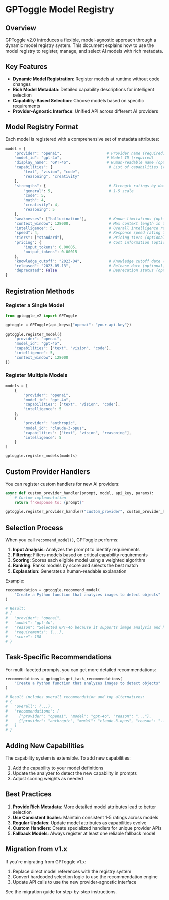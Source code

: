 # GPToggle Model Registry

## Overview

GPToggle v2.0 introduces a flexible, model-agnostic approach through a dynamic model registry system. This document explains how to use the model registry to register, manage, and select AI models with rich metadata.

## Key Features

- **Dynamic Model Registration**: Register models at runtime without code changes
- **Rich Model Metadata**: Detailed capability descriptions for intelligent selection
- **Capability-Based Selection**: Choose models based on specific requirements
- **Provider-Agnostic Interface**: Unified API across different AI providers

## Model Registry Format

Each model is registered with a comprehensive set of metadata attributes:

```python
model = {
    "provider": "openai",                    # Provider name (required)
    "model_id": "gpt-4o",                    # Model ID (required)
    "display_name": "GPT-4o",                # Human-readable name (optional)
    "capabilities": [                         # List of capabilities (required)
        "text", "vision", "code", 
        "reasoning", "creativity"
    ],
    "strengths": {                            # Strength ratings by domain (optional)
        "general": 5,                         # 1-5 scale
        "code": 5,
        "math": 4, 
        "creativity": 4,
        "reasoning": 5
    },
    "weaknesses": ["hallucination"],          # Known limitations (optional)
    "context_window": 128000,                 # Max context length in tokens (optional)
    "intelligence": 5,                        # Overall intelligence rating 1-5 (optional)
    "speed": 4,                               # Response speed rating 1-5 (optional)
    "tiers": ["standard"],                    # Pricing tiers (optional)
    "pricing": {                              # Cost information (optional)
        "input_tokens": 0.00005,
        "output_tokens": 0.00015
    },
    "knowledge_cutoff": "2023-04",            # Knowledge cutoff date (optional)
    "released": "2023-05-13",                 # Release date (optional)
    "deprecated": False                       # Deprecation status (optional)
}
```

## Registration Methods

### Register a Single Model

```python
from gptoggle_v2 import GPToggle

gptoggle = GPToggle(api_keys={"openai": "your-api-key"})

gptoggle.register_model({
    "provider": "openai",
    "model_id": "gpt-4o",
    "capabilities": ["text", "vision", "code"],
    "intelligence": 5,
    "context_window": 128000
})
```

### Register Multiple Models

```python
models = [
    {
        "provider": "openai",
        "model_id": "gpt-4o",
        "capabilities": ["text", "vision", "code"],
        "intelligence": 5
    },
    {
        "provider": "anthropic",
        "model_id": "claude-3-opus",
        "capabilities": ["text", "vision", "reasoning"],
        "intelligence": 5
    }
]

gptoggle.register_models(models)
```

## Custom Provider Handlers

You can register custom handlers for new AI providers:

```python
async def custom_provider_handler(prompt, model, api_key, params):
    # Custom implementation
    return f"Response to: {prompt}"
    
gptoggle.register_provider_handler("custom_provider", custom_provider_handler)
```

## Selection Process

When you call `recommend_model()`, GPToggle performs:

1. **Input Analysis**: Analyzes the prompt to identify requirements
2. **Filtering**: Filters models based on critical capability requirements
3. **Scoring**: Scores each eligible model using a weighted algorithm
4. **Ranking**: Ranks models by score and selects the best match
5. **Explanation**: Generates a human-readable explanation

Example:

```python
recommendation = gptoggle.recommend_model(
    "Create a Python function that analyzes images to detect objects"
)

# Result:
# {
#   "provider": "openai",
#   "model": "gpt-4o",
#   "reason": "Selected GPT-4o because it supports image analysis and has strong code capabilities.",
#   "requirements": {...},
#   "score": 158
# }
```

## Task-Specific Recommendations

For multi-faceted prompts, you can get more detailed recommendations:

```python
recommendations = gptoggle.get_task_recommendations(
    "Create a Python function that analyzes images to detect objects"
)

# Result includes overall recommendation and top alternatives:
# {
#   "overall": {...},
#   "recommendations": [
#     {"provider": "openai", "model": "gpt-4o", "reason": "..."},
#     {"provider": "anthropic", "model": "claude-3-opus", "reason": "..."}
#   ]
# }
```

## Adding New Capabilities

The capability system is extensible. To add new capabilities:

1. Add the capability to your model definitions
2. Update the analyzer to detect the new capability in prompts
3. Adjust scoring weights as needed

## Best Practices

1. **Provide Rich Metadata**: More detailed model attributes lead to better selection
2. **Use Consistent Scales**: Maintain consistent 1-5 ratings across models
3. **Regular Updates**: Update model attributes as capabilities evolve
4. **Custom Handlers**: Create specialized handlers for unique provider APIs
5. **Fallback Models**: Always register at least one reliable fallback model

## Migration from v1.x

If you're migrating from GPToggle v1.x:

1. Replace direct model references with the registry system
2. Convert hardcoded selection logic to use the recommendation engine
3. Update API calls to use the new provider-agnostic interface

See the migration guide for step-by-step instructions.